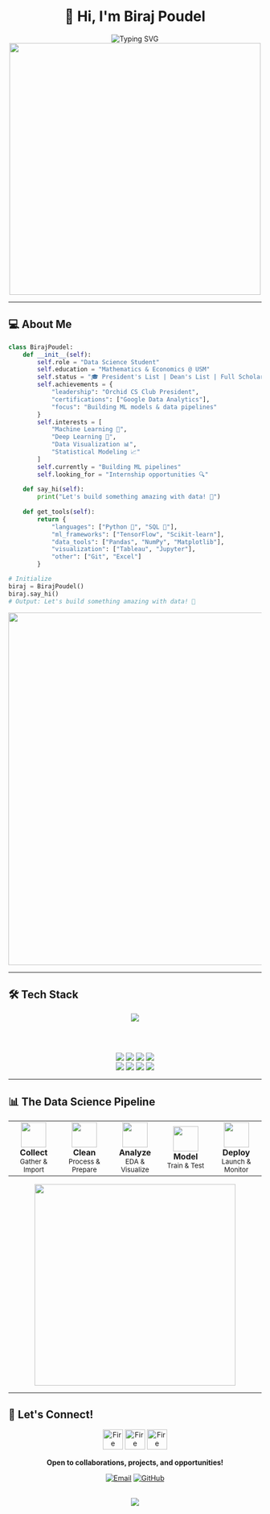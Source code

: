 <div align="center">

# 👋 Hi, I'm Biraj Poudel

<img src="https://readme-typing-svg.herokuapp.com?font=Fira+Code&weight=600&size=28&pause=1000&color=2E9EF7&center=true&vCenter=true&random=false&width=600&lines=Data+Science+Enthusiast+%F0%9F%93%8A;Math+%26+Economics+Student+%F0%9F%8E%93;ML+Explorer+%F0%9F%A4%96;Let's+Build+With+Data!+%F0%9F%9A%80" alt="Typing SVG" />

<img src="https://user-images.githubusercontent.com/74038190/225813708-98b745f2-7d22-48cf-9150-083f1b00d6c9.gif" width="500">

</div>

---

## 💻 About Me
```python
class BirajPoudel:
    def __init__(self):
        self.role = "Data Science Student"
        self.education = "Mathematics & Economics @ USM"
        self.status = "🎓 President's List | Dean's List | Full Scholarship"
        self.achievements = {
            "leadership": "Orchid CS Club President",
            "certifications": ["Google Data Analytics"],
            "focus": "Building ML models & data pipelines"
        }
        self.interests = [
            "Machine Learning 🤖",
            "Deep Learning 🧠",
            "Data Visualization 📊",
            "Statistical Modeling 📈"
        ]
        self.currently = "Building ML pipelines"
        self.looking_for = "Internship opportunities 🔍"
    
    def say_hi(self):
        print("Let's build something amazing with data! 🚀")
    
    def get_tools(self):
        return {
            "languages": ["Python 🐍", "SQL 💾"],
            "ml_frameworks": ["TensorFlow", "Scikit-learn"],
            "data_tools": ["Pandas", "NumPy", "Matplotlib"],
            "visualization": ["Tableau", "Jupyter"],
            "other": ["Git", "Excel"]
        }

# Initialize
biraj = BirajPoudel()
biraj.say_hi()
# Output: Let's build something amazing with data! 🚀
```

<div align="center">

<img src="https://user-images.githubusercontent.com/74038190/212284100-561aa473-3905-4a80-b561-0d28506553ee.gif" width="700">

</div>

---

## 🛠️ Tech Stack

<div align="center">

<img src="https://skillicons.dev/icons?i=python,tensorflow,git,github" />

<br><br>

<img src="https://img.shields.io/badge/SQL-003B57?style=for-the-badge&logo=mysql&logoColor=F29111"/>
<img src="https://img.shields.io/badge/Pandas-150458?style=for-the-badge&logo=pandas&logoColor=white"/>
<img src="https://img.shields.io/badge/NumPy-013243?style=for-the-badge&logo=numpy&logoColor=white"/>
<img src="https://img.shields.io/badge/Scikit--learn-F7931E?style=for-the-badge&logo=scikit-learn&logoColor=white"/>

<br>

<img src="https://img.shields.io/badge/Tableau-E97627?style=for-the-badge&logo=tableau&logoColor=white"/>
<img src="https://img.shields.io/badge/Matplotlib-11557C?style=for-the-badge&logo=plotly&logoColor=white"/>
<img src="https://img.shields.io/badge/Jupyter-F37626?style=for-the-badge&logo=jupyter&logoColor=white"/>
<img src="https://img.shields.io/badge/Excel-217346?style=for-the-badge&logo=microsoft-excel&logoColor=white"/>

</div>

---

## 📊 The Data Science Pipeline

<div align="center">

<table>
<tr>
<td align="center" width="20%">
<img src="https://img.icons8.com/fluency/96/000000/download.png" width="50"/><br>
<b>Collect</b><br>
<sub>Gather & Import</sub>
</td>
<td align="center" width="20%">
<img src="https://img.icons8.com/fluency/96/000000/data-cleaning.png" width="50"/><br>
<b>Clean</b><br>
<sub>Process & Prepare</sub>
</td>
<td align="center" width="20%">
<img src="https://img.icons8.com/fluency/96/000000/analyze.png" width="50"/><br>
<b>Analyze</b><br>
<sub>EDA & Visualize</sub>
</td>
<td align="center" width="20%">
<img src="https://img.icons8.com/fluency/96/000000/artificial-intelligence.png" width="50"/><br>
<b>Model</b><br>
<sub>Train & Test</sub>
</td>
<td align="center" width="20%">
<img src="https://img.icons8.com/fluency/96/000000/rocket.png" width="50"/><br>
<b>Deploy</b><br>
<sub>Launch & Monitor</sub>
</td>
</tr>
</table>

<img src="https://user-images.githubusercontent.com/74038190/212749447-bfb7e725-6987-49d9-ae85-2015e3e7cc41.gif" width="400">

</div>

---

## 🤝 Let's Connect!

<div align="center">

<img src="https://user-images.githubusercontent.com/74038190/216122041-518ac897-8d92-4c6b-9b3f-ca01dcaf38ee.png" alt="Fire" width="40" />
<img src="https://user-images.githubusercontent.com/74038190/216122041-518ac897-8d92-4c6b-9b3f-ca01dcaf38ee.png" alt="Fire" width="40" />
<img src="https://user-images.githubusercontent.com/74038190/216122041-518ac897-8d92-4c6b-9b3f-ca01dcaf38ee.png" alt="Fire" width="40" />

**Open to collaborations, projects, and opportunities!**

[![Email](https://img.shields.io/badge/Email-D14836?style=for-the-badge&logo=gmail&logoColor=white)](mailto:biraj.poudel@usm.edu)
[![GitHub](https://img.shields.io/badge/GitHub-181717?style=for-the-badge&logo=github&logoColor=white)](https://github.com/notArealdevv)

<br>

<img src="https://capsule-render.vercel.app/api?type=waving&color=gradient&height=100&section=footer"/>

</div>
